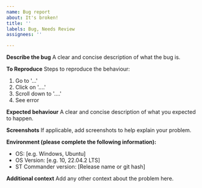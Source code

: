```yaml
---
name: Bug report
about: It's broken!
title: ''
labels: Bug, Needs Review
assignees: ''

---
```


**Describe the bug**
A clear and concise description of what the bug is.

**To Reproduce**
Steps to reproduce the behaviour:
1. Go to '...'
2. Click on '....'
3. Scroll down to '....'
4. See error

**Expected behaviour**
A clear and concise description of what you expected to happen.

**Screenshots**
If applicable, add screenshots to help explain your problem.

**Environment (please complete the following information):**
 - OS: [e.g. Windows, Ubuntu]
 - OS Version: [e.g. 10, 22.04.2 LTS]
 - ST Commander version: [Release name or git hash]

**Additional context**
Add any other context about the problem here.
